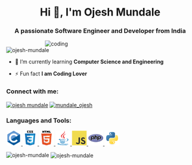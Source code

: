 <h1 align="center">Hi 👋, I'm Ojesh Mundale</h1>
<h3 align="center">A passionate Software Engineer and Developer from India</h3>
<img align="right" alt="coding" width ="400" src="https://miro.medium.com/v2/resize:fit:1360/1*zVnWJtyGOX_kUIDm6ccCfQ.gif">
<p align="left">
 <img src="https://komarev.com/ghpvc/?username=ojesh-mundale&label=Profile%20views&color=0e75b6&style=flat" alt="ojesh-mundale" />
 </p>

- 🌱 I’m currently learning **Computer Science and Engineering**

- ⚡ Fun fact **I am Coding Lover**

<h3 align="left">Connect with me:</h3>
<p align="left">
<a href="https://www.linkedin.com/in/ojesh-mundale-265781288/" target="blank"><img align="center" src="https://raw.githubusercontent.com/rahuldkjain/github-profile-readme-generator/master/src/images/icons/Social/linked-in-alt.svg" alt="ojesh mundale" height="30" width="40" /></a>
<a href="https://instagram.com/mundale_ojesh" target="blank"><img align="center" src="https://raw.githubusercontent.com/rahuldkjain/github-profile-readme-generator/master/src/images/icons/Social/instagram.svg" alt="mundale_ojesh" height="30" width="40" /></a>
</p>

<h3 align="left">Languages and Tools:</h3>
<p align="left"> <a href="https://www.cprogramming.com/" target="_blank" rel="noreferrer"> <img src="https://raw.githubusercontent.com/devicons/devicon/master/icons/c/c-original.svg" alt="c" width="40" height="40"/> </a> <a href="https://www.w3schools.com/css/" target="_blank" rel="noreferrer"> <img src="https://raw.githubusercontent.com/devicons/devicon/master/icons/css3/css3-original-wordmark.svg" alt="css3" width="40" height="40"/> </a> <a href="https://www.w3.org/html/" target="_blank" rel="noreferrer"> <img src="https://raw.githubusercontent.com/devicons/devicon/master/icons/html5/html5-original-wordmark.svg" alt="html5" width="40" height="40"/> </a> <a href="https://www.java.com" target="_blank" rel="noreferrer"> <img src="https://raw.githubusercontent.com/devicons/devicon/master/icons/java/java-original.svg" alt="java" width="40" height="40"/> </a> <a href="https://developer.mozilla.org/en-US/docs/Web/JavaScript" target="_blank" rel="noreferrer"> <img src="https://raw.githubusercontent.com/devicons/devicon/master/icons/javascript/javascript-original.svg" alt="javascript" width="40" height="40"/> </a> <a href="https://www.php.net" target="_blank" rel="noreferrer"> <img src="https://raw.githubusercontent.com/devicons/devicon/master/icons/php/php-original.svg" alt="php" width="40" height="40"/> </a> <a href="https://www.python.org" target="_blank" rel="noreferrer"> <img src="https://raw.githubusercontent.com/devicons/devicon/master/icons/python/python-original.svg" alt="python" width="40" height="40"/> </a> </p>

<p><img align="left" src="https://github-readme-stats.vercel.app/api/top-langs?username=ojesh-mundale&show_icons=true&locale=en&layout=compact" alt="ojesh-mundale" /></p>

<p>&nbsp;<img align="center" src="https://github-readme-stats.vercel.app/api?username=ojesh-mundale&show_icons=true&locale=en" alt="ojesh-mundale" /></p>

